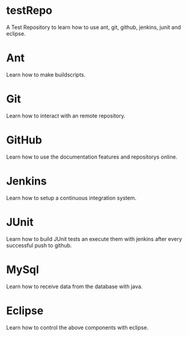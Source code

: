 testRepo
========

A Test Repository to learn how to use ant, git, github, jenkins, junit and eclipse.

Ant
===

Learn how to make buildscripts.

Git
===

Learn how to interact with an remote repository.

GitHub
======

Learn how to use the documentation features and repositorys online.

Jenkins
=======

Learn how to setup a continuous integration system.

JUnit
=====

Learn how to build JUnit tests an execute them with jenkins after every successful push to github.

MySql
=====

Learn how to receive data from the database with java.

Eclipse
=======

Learn how to control the above components with eclipse.
